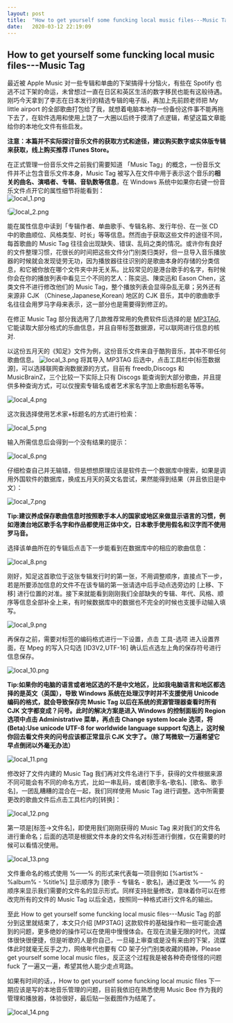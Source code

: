 ```yaml
---
layout: post
title:  "How to get yourself some funcking local music files---Music Tag"
date:   2020-03-12 22:19:09
---
```

## How to get yourself some funcking local music files---Music Tag

最近被 Apple Music 对一些专辑和单曲的下架搞得十分恼火，有些在 Spotify 也逃不过下架的命运，未曾想过一直在日区和英区生活的数字移民也能有这般待遇。刚巧今天拿到了李志在日本发行的精选专辑的电子版，再加上先前顾老师把 My little airport 的全部歌曲打包给了我，就想着电脑本地存一份备份这件事不能再拖下去了，在软件选用和使用上饶了一大圈以后终于摸清了点逻辑，希望这篇文章能给你的本地化文件有些启发。

**注意：本篇并不实际探讨音乐文件的获取方式和途径，建议购买数字或实体版专辑来获取，线上购买推荐 iTunes Store。**

在正式管理一份音乐文件之前我们需要知道 「Music Tag」的概念，一份音乐文件并不止包含音乐文件本身，Music Tag 被写入在文件中用于表示这个音乐的**相关的曲名、演唱者、专辑、音轨数等信息**，在 Windows 系统中如果你右键一份音乐文件点开它的属性细节将能看到：  
![local_1.png](https://i.loli.net/2020/03/14/mTQwVlLpzDB3Yes.png)

!![local_2.png](https://i.loli.net/2020/03/14/6Ye49MuQacWNbU8.png)

能在属性信息中读到「专辑作者、单曲歌手、专辑名称、发行年份、在一张 CD 中的歌曲顺位、风格类型、时长」等等信息。然而由于获取这些文件的途径不同，每首歌曲的 Music Tag 往往会出现缺失、错误、乱码之类的情况。或许你有良好的文件整理习惯，花很长的时间把这些文件分门别类归类好，但一旦导入音乐播放器的时候就会发现徒劳无功，因为播放器往往识别的是歌曲本身的存储的分类信息，和它被你放在哪个文件夹中并无关系。比较常见的是港台歌手的名字，有时候你会在你的播放列表中看见三个不同的艺人：陈奕迅、陳奕迅和 Eason Chen，这类文件不进行修改他们的 Music Tag，整个播放列表会显得杂乱无章；另外还有来源非 CJK （Chinese,Japanese,Korean) 地区的 CJK 音乐，其中的歌曲歌手名往往会用罗马字母来表示，这一部分也是需要得到修正的。

在修正 Music Tag 部分我选用了几款推荐常用的免费软件后选择的是 [MP3TAG](https://www.mp3tag.de/en/ "With a Title"),它能读取大部分格式的乐曲信息，并且自带标签数据源，可以联网进行信息的核对.  

以这份五月天的《知足》文件为例，这份音乐文件来自于酷狗音乐，其中不带任何歌曲信息。
![local_3.png](https://i.loli.net/2020/03/14/geWhlmcBvSUNAqy.png)
将其导入 MP3TAG 后选中，点击工具栏中[标签数据源]，可以选择联网查询数据源的方式，目前有 freedb,Discogs 和 MusicBrainZ，三个比较一下实际上只有 Discogs 能查询到大部分歌曲，并且提供多种查询方式，可以仅搜索专辑名或者艺术家名字加上歌曲标题名等等。  

![local_4.png](https://i.loli.net/2020/03/14/B1pC3zuSd9PygnV.png)    

这次我选择使用艺术家+标题名的方式进行检索：  

![local_5.png](https://i.loli.net/2020/03/14/qxln5Y1jTk9hSAt.png)

输入所需信息后会得到一个没有结果的提示：  

![local_6.png](https://i.loli.net/2020/03/14/UrLJ6M8GICnoWVB.png) 

仔细检查自己并无输错，但是想想原理应该是软件去一个数据库中搜索，如果是调用外国软件的数据库，换成五月天的英文名尝试，果然能得到结果（并且依旧是中文）：

![local_7.png](https://i.loli.net/2020/03/14/EpylmKYLh7Pqoi8.png) 

**Tip:建议养成保存歌曲信息时按照歌手本人的国家或地区来做显示语言的习惯，例如港澳台地区歌手名字和作品都使用正体中文，日本歌手使用假名和汉字而不使用罗马音。**

选择该单曲所在的专辑后点击下一步能看到在数据库中的相应的歌曲信息：

![local_8.png](https://i.loli.net/2020/03/14/PWUVEgcRLwxNz93.png)

刚好，知足这首歌位于这张专辑发行时的第一张，不用调整顺序，直接点下一步，若是所要添加信息的文件不在该专辑的第一张请选中后手动点选旁边的 [上移、下移] 进行位置的对准。接下来就能看到刚刚我们全部缺失的专辑、年代、风格、顺序等信息全部补全上来，有时候数据库中的数据也不完全的时候也支援手动输入填写。

![local_9.png](https://i.loli.net/2020/03/14/M7W6xLUrDFAtVR1.png) 

再保存之前，需要对标签的编码格式进行一下设置，点击 工具-选项 进入设置界面，在 Mpeg 的写入只勾选 [ID3V2,UTF-16] 确认后点选左上角的保存符号进行信息保存。

![local_10.png](https://i.loli.net/2020/03/14/k6Z2faUoQ3YlLrS.png)

**Tip:如果你的电脑的语言或者地区选的不是中文地区，比如我电脑语言和地区都选择的是英文（英国），导致 Windows 系统在处理汉字时并不支援使用 Unicode 编码的格式，就会导致保存完 Music Tag 以后在系统的资源管理器查看时所有 CJK 文字都变成？问号。此时的解决方案是进入 Windows 的控制面板的 Region 选项中点击 Administrative 菜单，再点击 Change system locale 选项，将 (Beta):Use unicode UTF-8 for worldwide language support 勾选上，这时候你回去看文件夹的问号应该都正常显示 CJK 文字了。（除了骂微软一万遍希望它早点倒闭以外毫无办法）**

![local_11.png](https://i.loli.net/2020/03/14/zZdW3xnOtHQ57rq.png)

修改好了文件内建的 Music Tag 我们再对文件名进行下手，获得的文件根据来源不同可能会有不同的命名方式，比如一串乱码，或者[歌手名-歌名]、[歌名、歌手名]，一团乱糟糟的混合在一起，我们同样使用 Music Tag 进行调整。选中所需要更改的歌曲文件后点击工具栏内的[转换]：

![local_12.png](https://i.loli.net/2020/03/14/gFuH4BybzqDY1nA.png) 

第一项是[标签->文件名]，即使用我们刚刚获得的 Music Tag 来对我们的文件名进行重命名；后面的选项是根据文件本身的文件名对标签进行倒推，仅在需要的时候可以看情况使用。

![local_13.png](https://i.loli.net/2020/03/14/i25FnBqE9Kmjrbp.png)

文件重命名的格式使用 %——% 的形式来代表每一项目例如 [%artist% - %album% - %title%] 显示顺序为 [歌手 - 专辑名 - 歌名]，通过更改 %——% 的顺序来显示我们需要的文件名的显示形式。同样支持批量修改，意味着你可以在修改完所有的文件的 Music Tag 以后全选，按照同一种格式进行文件名的输出。

至此 How to get yourself some funcking local music files---Music Tag 的部分到这里就结束了，本文只介绍 [MP3TAG] 这款软件的基础操作和一些可能会遇到的问题，更多绝妙的操作可以在使用中慢慢体会。在现在流量无限的时代，流媒体很快很便捷，但是听歌的人是你自己，一旦碰上审查或是没有来由的下架，流媒体此时就毫无反手之力，网络年代也要有 CD 架子分门别类收藏的精神，Please get yourself some local music files，反正这个过程我是被各种奇奇怪怪的问题 fuck 了一遍又一遍，希望其他人能少走点弯路。

如果有时间的话，，How to get yourself some funcking local music files 下一期应该是写的本地音乐管理的问题，目前我依旧在熟悉使用 Music Bee 作为我的管理和播放器，体验很好，最后贴一张截图作为结尾了。

![local_14.png](https://i.loli.net/2020/03/14/KyeUQBoFAgfJtbw.png)